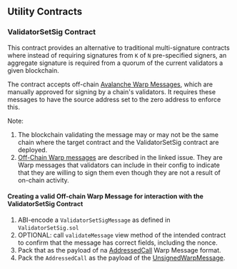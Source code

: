 ## Utility Contracts

### ValidatorSetSig Contract

This contract provides an alternative to traditional multi-signature contracts where instead of requiring signatures from `K` of `N` pre-specified signers, an aggregate signature is required from a quorum of the current validators a given blockchain.

The contract accepts off-chain [Avalanche Warp Messages](https://docs.avax.network/build/cross-chain/awm/overview), which are manually approved for signing  by a chain's validators. It requires these messages to have the source address set to the zero address to enforce this.

Note:
1. The blockchain validating the message may or may not be the same chain where the target contract and the ValidatorSetSig contract are deployed.
2. [Off-Chain Warp messages](https://github.com/ava-labs/subnet-evm/issues/729) are described in the linked issue. They are Warp messages that validators can include in their config to indicate that they are willing to sign them even though they are not a result of on-chain activity.

#### Creating a valid Off-chain Warp Message for interaction with the ValidatorSetSig Contract

1. ABI-encode a `ValidatorSetSigMessage` as defined in `ValidatorSetSig.sol`
2. OPTIONAL: call `validateMessage` view method of the intended contract to confirm that the message has correct fields, including the nonce.
3. Pack that as the payload of na [AddressedCall](https://github.com/ava-labs/avalanchego/blob/0c4efd743e1d737f4e8970d0e0ebf229ea44406c/vms/platformvm/warp/payload/addressed_call.go#L15) Warp Message format.
4. Pack the `AddressedCall` as the payload of the [UnsignedWarpMessage](https://github.com/ava-labs/avalanchego/blob/f17ea6a7ab4036c41b693e47b94d8f0c81cb69ec/vms/platformvm/warp/unsigned_message.go#L14).